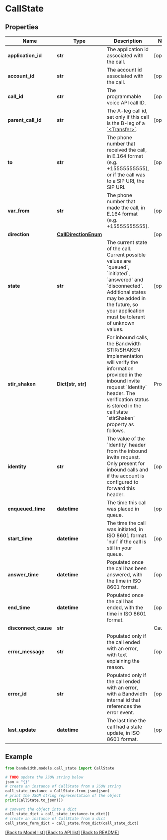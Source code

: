 # CallState


## Properties

Name | Type | Description | Notes
------------ | ------------- | ------------- | -------------
**application_id** | **str** | The application id associated with the call. | [optional] 
**account_id** | **str** | The account id associated with the call. | [optional] 
**call_id** | **str** | The programmable voice API call ID. | [optional] 
**parent_call_id** | **str** | The A-leg call id, set only if this call is the B-leg of a [&#x60;&lt;Transfer&gt;&#x60;](/docs/voice/bxml/transfer). | [optional] 
**to** | **str** | The phone number that received the call, in E.164 format (e.g. +15555555555), or if the call was to a SIP URI, the SIP URI. | [optional] 
**var_from** | **str** | The phone number that made the call, in E.164 format (e.g. +15555555555). | [optional] 
**direction** | [**CallDirectionEnum**](CallDirectionEnum.md) |  | [optional] 
**state** | **str** | The current state of the call. Current possible values are &#x60;queued&#x60;, &#x60;initiated&#x60;, &#x60;answered&#x60; and &#x60;disconnected&#x60;. Additional states may be added in the future, so your application must be tolerant of unknown values. | [optional] 
**stir_shaken** | **Dict[str, str]** | For inbound calls, the Bandwidth STIR/SHAKEN implementation will verify the information provided in the inbound invite request &#x60;Identity&#x60; header. The verification status is stored in the call state &#x60;stirShaken&#x60; property as follows.  | Property          | Description | |:------------------|:------------| | verstat | (optional) The verification status indicating whether the verification was successful or not. Possible values are &#x60;TN-Verification-Passed&#x60; or &#x60;TN-Verification-Failed&#x60;. | | attestationIndicator | (optional) The attestation level verified by Bandwidth. Possible values are &#x60;A&#x60; (full), &#x60;B&#x60; (partial) or &#x60;C&#x60; (gateway). | | originatingId | (optional) A unique origination identifier. |  Note that these are common properties but that the &#x60;stirShaken&#x60; object is free form and can contain other key-value pairs.  More information: [Understanding STIR/SHAKEN](https://www.bandwidth.com/regulations/stir-shaken). | [optional] 
**identity** | **str** | The value of the &#x60;Identity&#x60; header from the inbound invite request. Only present for inbound calls and if the account is configured to forward this header. | [optional] 
**enqueued_time** | **datetime** | The time this call was placed in queue. | [optional] 
**start_time** | **datetime** | The time the call was initiated, in ISO 8601 format. &#x60;null&#x60; if the call is still in your queue. | [optional] 
**answer_time** | **datetime** | Populated once the call has been answered, with the time in ISO 8601 format. | [optional] 
**end_time** | **datetime** | Populated once the call has ended, with the time in ISO 8601 format. | [optional] 
**disconnect_cause** | **str** | | Cause | Description | |:------|:------------| | &#x60;hangup&#x60;| One party hung up the call, a [&#x60;&lt;Hangup&gt;&#x60;](../../bxml/verbs/hangup.md) verb was executed, or there was no more BXML to execute; it indicates that the call ended normally. | | &#x60;busy&#x60; | Callee was busy. | | &#x60;timeout&#x60; | Call wasn&#39;t answered before the &#x60;callTimeout&#x60; was reached. | | &#x60;cancel&#x60; | Call was cancelled by its originator while it was ringing. | | &#x60;rejected&#x60; | Call was rejected by the callee. | | &#x60;callback-error&#x60; | BXML callback couldn&#39;t be delivered to your callback server. | | &#x60;invalid-bxml&#x60; | Invalid BXML was returned in response to a callback. | | &#x60;application-error&#x60; | An unsupported action was tried on the call, e.g. trying to play a .ogg audio. | | &#x60;account-limit&#x60; | Account rate limits were reached. | | &#x60;node-capacity-exceeded&#x60; | System maximum capacity was reached. | | &#x60;error&#x60; | Some error not described in any of the other causes happened on the call. | | &#x60;unknown&#x60; | Unknown error happened on the call. |  Note: This list is not exhaustive and other values can appear in the future. | [optional] 
**error_message** | **str** | Populated only if the call ended with an error, with text explaining the reason. | [optional] 
**error_id** | **str** | Populated only if the call ended with an error, with a Bandwidth internal id that references the error event. | [optional] 
**last_update** | **datetime** | The last time the call had a state update, in ISO 8601 format. | [optional] 

## Example

```python
from bandwidth.models.call_state import CallState

# TODO update the JSON string below
json = "{}"
# create an instance of CallState from a JSON string
call_state_instance = CallState.from_json(json)
# print the JSON string representation of the object
print(CallState.to_json())

# convert the object into a dict
call_state_dict = call_state_instance.to_dict()
# create an instance of CallState from a dict
call_state_form_dict = call_state.from_dict(call_state_dict)
```
[[Back to Model list]](../README.md#documentation-for-models) [[Back to API list]](../README.md#documentation-for-api-endpoints) [[Back to README]](../README.md)


